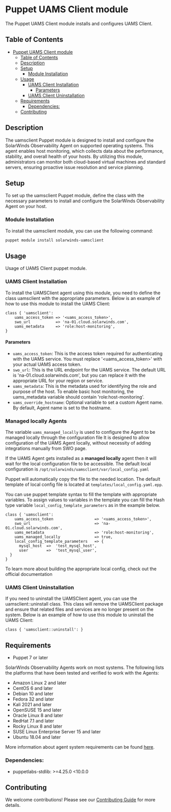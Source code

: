 # Puppet UAMS Client module

The Puppet UAMS Client module installs and configures UAMS Client.

## Table of Contents

- [Puppet UAMS Client module](#puppet-uams-client-module)
  - [Table of Contents](#table-of-contents)
  - [Description](#description)
  - [Setup](#setup)
    - [Module Installation](#module-installation)
  - [Usage](#usage)
    - [UAMS Client Installation](#uams-client-installation)
      - [Parameters](#parameters)
    - [UAMS Client Uninstallation](#uams-client-uninstallation)
  - [Requirements](#requirements)
    - [Dependencies:](#dependencies)
  - [Contributing](#contributing)

## Description

The uamsclient Puppet module is designed to install and configure the SolarWinds Observability Agent on supported operating systems. This agent enables host monitoring, which collects data about the performance, stability, and overall health of your hosts. By utilizing this module, administrators can monitor both cloud-based virtual machines and standard servers, ensuring proactive issue resolution and service planning.

## Setup

To set up the uamsclient Puppet module, define the class with the necessary parameters to install and configure the SolarWinds Observability Agent on your host.

### Module Installation
To install the uamsclient module, you can use the following command:

```bash
puppet module install solarwinds-uamsclient
```

## Usage

Usage of UAMS Client puppet module.

### UAMS Client Installation

To install the UAMSClient agent using this module, you need to define the class uamsclient with the appropriate parameters. Below is an example of how to use this module to install the UAMS Client:

```puppet
class { 'uamsclient':
    uams_access_token => '<uams_access_token>',
    swo_url           => 'na-01.cloud.solarwinds.com',
    uams_metadata     => 'role:host-monitoring',
}
```

#### Parameters
 - `uams_access_token`: This is the access token required for authenticating with the UAMS service. You must replace '<uams_access_token>' with your actual UAMS access token.
 - `swo_url`: This is the URL endpoint for the UAMS service. The default URL is 'na-01.cloud.solarwinds.com', but you can replace it with the appropriate URL for your region or service.
 - `uams_metadata`: This is the metadata used for identifying the role and purpose of the host. To enable basic host monitoring, the uams_metadata variable should contain 'role:host-monitoring'.
 - `uams_override_hostname`: Optional variable to set a custom Agent name. By default, Agent name is set to the hostname.

### Managed locally Agents
The variable `uams_managed_locally` is used to configure the Agent to be managed locally through the configuration file 
It is designed to allow configuration of the UAMS Agent locally, without necessity of adding integrations manually from SWO page.

If the UAMS Agent gets installed as a **managed locally** agent then it will wait for the local configuration file to be accessible. The default local configuration is `/opt/solarwinds/uamsclient/var/local_config.yaml`

Puppet will automatically copy the file to the needed location. 
The default template of local config file is located at `templates/local_config.yaml.epp`.

You can use puppet template syntax to fill the template with appropriate variables.
To assign values to variables in the template you can fill the Hash type variable `local_config_template_parameters` as in the example below.

```puppet
class { 'uamsclient':
    uams_access_token                  => '<uams_access_token>',
    swo_url                            => 'na-01.cloud.solarwinds.com',
    uams_metadata                      => 'role:host-monitoring',
    uams_managed_locally               => true,
    local_config_template_parameters   => {
      mysql_host  =>  'test_mysql_host',
      user        =>  'test_mysql_user',
  }
}
```

To learn more about building the appropriate local config, check out the official documentation


### UAMS Client Uninstallation

If you need to uninstall the UAMSClient agent, you can use the uamsclient::uninstall class. This class will remove the UAMSClient package and ensure that related files and services are no longer present on the system. Below is an example of how to use this module to uninstall the UAMS Client:

```puppet
class { 'uamsclient::uninstall': }
```

## Requirements

* Puppet 7 or later

SolarWinds Observability Agents work on most systems. The following lists the platforms that have been tested and verified to work with the Agents:

 - Amazon Linux 2 and later
 - CentOS 6 and later
 - Debian 10 and later
 - Fedora 32 and later
 - Kali 2021 and later
 - OpenSUSE 15 and later
 - Oracle Linux 8 and later
 - RedHat 7.1 and later
 - Rocky Linux 8 and later
 - SUSE Linux Enterprise Server 15 and later
 - Ubuntu 18.04 and later

More information about agent system requirements can be found [here](https://documentation.solarwinds.com/en/success_center/observability/content/system_requirements/host_requirements.htm).

### Dependencies:

 - puppetlabs-stdlib: >=4.25.0 <10.0.0


## Contributing

We welcome contributions! Please see our [Contributing Guide](CONTRIBUTING.md) for more details.